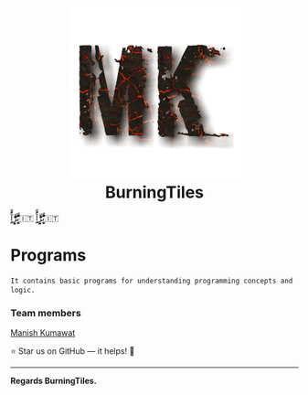 <h1 align="center">
  <br>
  <a href="https://github.com/BurningTiles"><img src="logo.png" width="300"></a>
  <br>
  BurningTiles
  <br>
</h1>

بٍٍٍٍََُُُِّّّْرٍٍٍٍََُُِِّّّْآٍٍٍَُّ🇮🇹 بٍٍٍٍََُُُِّّّْرٍٍٍٍََُُِِّّّْآٍٍٍَُّ🇮🇹

# Programs
```
It contains basic programs for understanding programming concepts and logic.
```
### Team members
<a href="https://github.com/BurningTiles" target="_blank">Manish Kumawat</a>  



:star: Star us on GitHub — it helps! :tada:

---
**Regards BurningTiles.**
